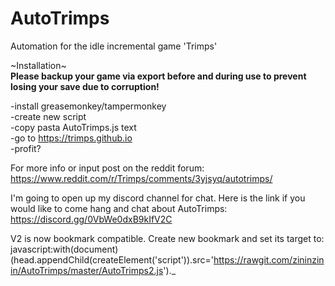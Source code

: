 # AutoTrimps  
Automation for the idle incremental game 'Trimps'  
  
~Installation~  
<b>Please backup your game via export before and during use to prevent losing your save due to corruption!  </b>

-install greasemonkey/tampermonkey  
-create new script  
-copy pasta AutoTrimps.js text  
-go to https://trimps.github.io  
-profit?  
  
For more info or input post on the reddit forum: https://www.reddit.com/r/Trimps/comments/3yjsyq/autotrimps/  
  
I'm going to open up my discord channel for chat. Here is the link if you would like to come hang and chat about AutoTrimps:  
https://discord.gg/0VbWe0dxB9kIfV2C  
  
V2 is now bookmark compatible. Create new bookmark and set its target to:  
javascript:with(document)(head.appendChild(createElement('script')).src='https://rawgit.com/zininzinin/AutoTrimps/master/AutoTrimps2.js')._
